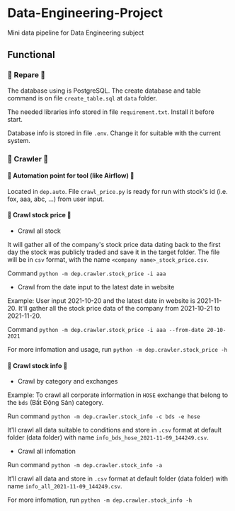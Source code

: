 # Data-Engineering-Project
Mini data pipeline for Data Engineering subject

## Functional

### 💾 Repare 🔧

The database using is PostgreSQL. The create database and table command is on file `create_table.sql` at `data` folder.

The needed libraries info stored in file `requirement.txt`. Install it before start.

Database info is stored in file `.env`. Change it for suitable with the current system.

### 🤖 Crawler 🤖


#### 🚀 Automation point for tool (like Airflow) 🚀

Located in `dep.auto`. File `crawl_price.py` is ready for run with stock's id (i.e. fox, aaa, abc, ...) from user input.

#### 💸 Crawl stock price 💸

- Crawl all stock

It will gather all of the company's stock price data dating back to the first day the stock was publicly traded and save it in the target folder. The file will be in `csv` format, with the name `<company name>_stock_price.csv`.

Command `python -m dep.crawler.stock_price -i aaa`

- Crawl from the date input to the latest date in website

Example: User input 2021-10-20 and the latest date in website is 2021-11-20. It'll gather all the stock price data of the company from 2021-10-21 to 2021-11-20.

Command `python -m dep.crawler.stock_price -i aaa --from-date 20-10-2021`

For more infomation and usage, run `python -m dep.crawler.stock_price -h`

#### 📜 Crawl stock info 📜

- Crawl by category and exchanges

Example: To crawl all corporate information in `HOSE` exchange that belong to the `bds` (Bất Động Sản) category.

Run command `python -m dep.crawler.stock_info -c bds -e hose`

It'll crawl all data suitable to conditions and store in `.csv` format at default folder (data folder) with name `info_bds_hose_2021-11-09_144249.csv`.

- Crawl all infomation

Run command `python -m dep.crawler.stock_info -a`

It'll crawl all data and store in `.csv` format at default folder (data folder) with name `info_all_2021-11-09_144249.csv`.

For more infomation, run `python -m dep.crawler.stock_info -h`
